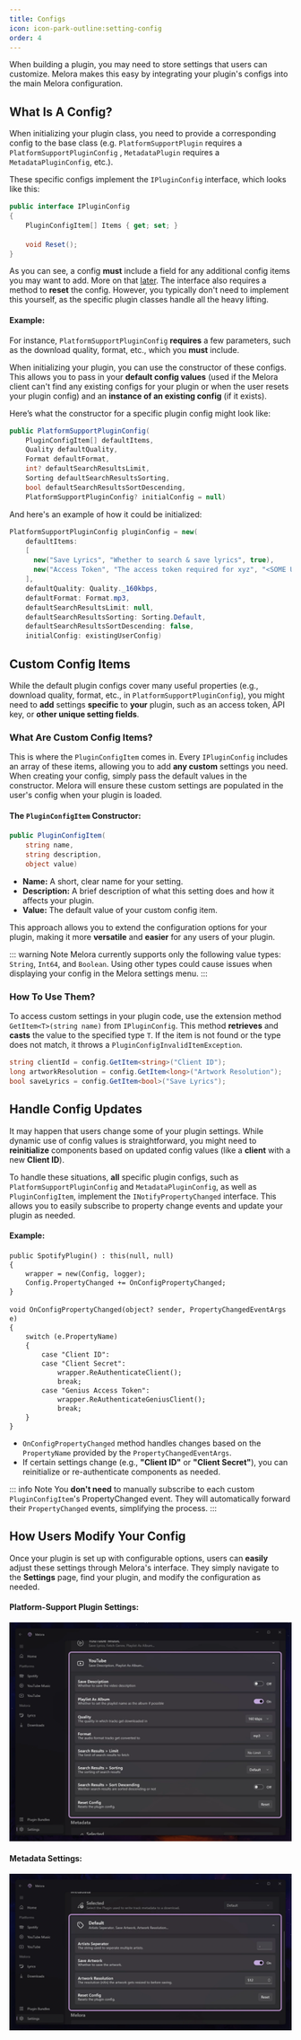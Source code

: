 ```yaml
---
title: Configs
icon: icon-park-outline:setting-config
order: 4
---
```


When building a plugin, you may need to store settings that users can customize. Melora makes this easy by integrating your plugin's configs into the main Melora configuration.


## What Is A Config?
When initializing your plugin class, you need to provide a corresponding config to the base class (e.g. `PlatformSupportPlugin` requires a `PlatformSupportPluginConfig` , `MetadataPlugin` requires a `MetadataPluginConfig`, etc.).

These specific configs implement the `IPluginConfig` interface, which looks like this:
```cs
public interface IPluginConfig
{
    PluginConfigItem[] Items { get; set; }

    void Reset();
}
```
As you can see, a config **must** include a field for any additional config items you may want to add. More on that [later](/Melora/plugin-development/configs.html#custom-config-items). The interface also requires a method to **reset** the config. However, you typically don't need to implement this yourself, as the specific plugin classes handle all the heavy lifting.


#### Example:
For instance, `PlatformSupportPluginConfig` **requires** a few parameters, such as the download quality, format, etc., which you **must** include.

When initializing your plugin, you can use the constructor of these configs. This allows you to pass in your **default config values** (used if the Melora client can't find any existing configs for your plugin or when the user resets your plugin config) and an **instance of an existing config** (if it exists).

Here’s what the constructor for a specific plugin config might look like:
```cs
public PlatformSupportPluginConfig(
    PluginConfigItem[] defaultItems,
    Quality defaultQuality,
    Format defaultFormat,
    int? defaultSearchResultsLimit,
    Sorting defaultSearchResultsSorting,
    bool defaultSearchResultsSortDescending,
    PlatformSupportPluginConfig? initialConfig = null)
```
And here's an example of how it could be initialized:
```cs
PlatformSupportPluginConfig pluginConfig = new(
    defaultItems:
    [
      new("Save Lyrics", "Whether to search & save lyrics", true),
      new("Access Token", "The access token required for xyz", "<SOME USER ACCESS TOKEN>")
    ],
    defaultQuality: Quality._160kbps,
    defaultFormat: Format.mp3,
    defaultSearchResultsLimit: null,
    defaultSearchResultsSorting: Sorting.Default,
    defaultSearchResultsSortDescending: false,
    initialConfig: existingUserConfig)
```


## Custom Config Items
While the default plugin configs cover many useful properties (e.g., download quality, format, etc., in `PlatformSupportPluginConfig`), you might need to **add** settings **specific** to **your** plugin, such as an access token, API key, or **other unique setting fields**.

### What Are Custom Config Items?
This is where the `PluginConfigItem` comes in. Every `IPluginConfig` includes an array of these items, allowing you to add **any custom** settings you need. When creating your config, simply pass the default values in the constructor. Melora will ensure these custom settings are populated in the user's config when your plugin is loaded.

#### The `PluginConfigItem` Constructor:
```cs
public PluginConfigItem(
    string name,
    string description,
    object value)
```
- **Name:** A short, clear name for your setting.
- **Description:** A brief description of what this setting does and how it affects your plugin.
- **Value:** The default value of your custom config item.

This approach allows you to extend the configuration options for your plugin, making it more **versatile** and **easier** for any users of your plugin.

::: warning Note
Melora currently supports only the following value types: `String`, `Int64`, and `Boolean`. Using other types could cause issues when displaying your config in the Melora settings menu.
:::

### How To Use Them?
To access custom settings in your plugin code, use the extension method `GetItem<T>(string name)` from `IPluginConfig`. This method **retrieves** and **casts** the value to the specified type `T`. If the item is not found or the type does not match, it throws a `PluginConfigInvalidItemException`.

```cs
string clientId = config.GetItem<string>("Client ID");
long artworkResolution = config.GetItem<long>("Artwork Resolution");
bool saveLyrics = config.GetItem<bool>("Save Lyrics");
```

## Handle Config Updates
It may happen that users change some of your plugin settings. While dynamic use of config values is straightforward, you might need to **reinitialize** components based on updated config values (like a **client** with a new **Client ID**).

To handle these situations, **all** specific plugin configs, such as `PlatformSupportPluginConfig` and `MetadataPluginConfig`, as well as `PluginConfigItem`, implement the `INotifyPropertyChanged` interface. This allows you to easily subscribe to property change events and update your plugin as needed.

#### Example:
```cs{4,13,16}
public SpotifyPlugin() : this(null, null)
{
    wrapper = new(Config, logger);
    Config.PropertyChanged += OnConfigPropertyChanged;
}

void OnConfigPropertyChanged(object? sender, PropertyChangedEventArgs e)
{
    switch (e.PropertyName)
    {
        case "Client ID":
        case "Client Secret":
            wrapper.ReAuthenticateClient();
            break;
        case "Genius Access Token":
            wrapper.ReAuthenticateGeniusClient();
            break;
    }
}
```
- `OnConfigPropertyChanged` method handles changes based on the `PropertyName` provided by the `PropertyChangedEventArgs`.
- If certain settings change (e.g., **"Client ID"** or **"Client Secret"**), you can reinitialize or re-authenticate components as needed.

::: info Note
You **don't need** to manually subscribe to each custom `PluginConfigItem`'s PropertyChanged event. They will automatically forward their `PropertyChanged` events, simplifying the process.
:::


## How Users Modify Your Config
Once your plugin is set up with configurable options, users can **easily** adjust these settings through Melora's interface. They simply navigate to the **Settings** page, find your plugin, and modify the configuration as needed.

#### Platform-Support Plugin Settings:
![](/guide/platform-support-configure.webp)

#### Metadata Settings:
![](/guide/metadata-configure.webp)
